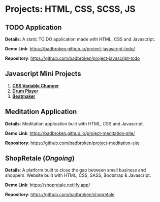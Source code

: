 # Projects: HTML, CSS, SCSS, JS

## TODO Application
**Details**: A static TO DO application made with HTML, CSS and Javascript.

**Demo Link**: https://badbroken.github.io/project-javascript-todo/

**Repository**: https://github.com/badbroken/project-javascript-todo



## Javascript Mini Projects

1. [**CSS Variable Changer**](https://github.com/badbroken/js-mini-projects/tree/master/css-style-update)
2. [**Drum Player**](https://github.com/badbroken/js-mini-projects/tree/master/drum-play)
3. [**Beatmaker**](https://github.com/badbroken/js-mini-projects/tree/master/javascript-beatmaker)



## Meditation Application
**Details**: Meditation application built with HTML, CSS and Javascript.

**Demo Link**: https://badbroken.github.io/project-meditation-site/

**Repository**: https://github.com/badbroken/project-meditation-site



## ShopRetale (*Ongoing*)
**Details**: A platform built to close the gap between small business and shoppers. Website built with HTML, CSS, SASS, Bootstrap & Javascript.

**Demo Link**: https://shopretale.netlify.app/

**Repository**: https://github.com/badbroken/shopretale



